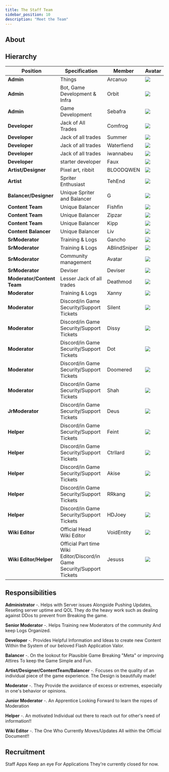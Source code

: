 ```yaml
---
title: The Staff Team
sidebar_position: 10
description: "Meet the Team"
---
```


## About



## Hierarchy
| Position | Specification | Member | Avatar |
| ----------- | ----- | ------ | ----- |
| **Admin**   | Things | Arcanuo | <img src="https://raw.githubusercontent.com/Valor-Inc/Wiki/main/static/img/The%20Staff%20Team/arc.png" /> |
| **Admin**   | Bot, Game Development & Infra | Orbit | <img src="https://raw.githubusercontent.com/Valor-Inc/Wiki/main/static/img/The%20Staff%20Team/orbit.png" /> |
| **Admin**   | Game Development | Sebafra | <img src="https://raw.githubusercontent.com/Valor-Inc/Wiki/main/static/img/The%20Staff%20Team/seb.png" /> |
| **Developer** | Jack of All Trades | Comfrog | <img src="https://raw.githubusercontent.com/Valor-Inc/Wiki/main/static/img/The%20Staff%20Team/comfrog-transparent-text.png"/> |
| **Developer** | Jack of all trades | Summer | <img src="https://raw.githubusercontent.com/Valor-Inc/Wiki/main/static/img/The%20Staff%20Team/3eb0387ae9a6de134367f514d934c90f.png"/> |
| **Developer** | Jack of all trades | Waterfiend | <img src="https://raw.githubusercontent.com/Valor-Inc/Wiki/main/static/img/The%20Staff%20Team/4121ae513ecc946f8076b835d204f221.png"/> |
| **Developer** | Jack of all trades | iwannabeu | <img src="https://raw.githubusercontent.com/Valor-Inc/Wiki/main/static/img/The%20Staff%20Team/d575c932945ba29c6eb0e9af51910c87%20(1).png"/> |
| **Developer** | starter developer | Faux | <img src="https://raw.githubusercontent.com/Valor-Inc/Wiki/main/static/img/The%20Staff%20Team/068930c8cae6355b031ce508a521fc0a.png"/> |
| **Artist/Designer** | Pixel art, ribbit | BLOODQWEN  | <img src="https://raw.githubusercontent.com/Valor-Inc/Wiki/main/static/img/The%20Staff%20Team/forg2.png"/> |
| **Artist** | Spriter Enthusiast | TehEnd | <img src="https://cdn.discordapp.com/attachments/1208285144792956978/1208294915335786587/catemoji_1.png?ex=65e2c354&is=65d04e54&hm=8bcea936e92204bf08118a4f0ea1bb0a3c8fe0916436b457ff554053531847d8&"/> |
| **Balancer/Designer** | Unique Spriter and Balancer | G | <img src="https://raw.githubusercontent.com/Valor-Inc/Wiki/main/static/img/The%20Staff%20Team/388deacdb2f92d99cedb6aa366a386c2.png"/> |
| **Content Team** | Unique Balancer | Fishfin | <img src="https://cdn.discordapp.com/attachments/1032818008340566107/1208284595011723274/IMG_9741_1.jpg?ex=65e2b9b8&is=65d044b8&hm=3de65f8a33b924cecfb6cb3feb5f22b257ce1183b89c59b91aa4cff04d1ab3dd&"/> ||
|**Content Team** | Unique Balancer | Zipzar | <img src="https://cdn.discordapp.com/attachments/1208277897014542376/1208281126498738226/GDZVxysbAAADlNB_1_1.jpg?ex=65e2b67d&is=65d0417d&hm=60e5f27d6fe40a933d009467d64900a2f1b58b45018f511206aa77cbfed1944e&"/> |
| **Content Team** | Unique Balancer | Kipp | <img src="https://cdn.discordapp.com/attachments/1082059893042851931/1208604604258844682/d4e813c68544a0fab7cc3f95593ac393.png?ex=65e3e3c0&is=65d16ec0&hm=85ed78945645a5748dba87d9e357e5a7d917811756a05d50f946f92af60a7513&"/> |
| **Content Balancer** | Unique Balancer | Liv | <img src="https://raw.githubusercontent.com/Valor-Inc/Wiki/main/static/img/The%20Staff%20Team/F0XMWtyaUAAF6uV.png"/> |
| **SrModerator** | Training & Logs | Gancho | <img src="https://github.com/Valor-Inc/Wiki/blob/main/static/img/The%20Staff%20Team/gancho%20(1).gif" /> |
| **SrModerator** | Training & Logs | ABlindSniper | <img src="https://raw.githubusercontent.com/Valor-Inc/Wiki/main/static/img/The%20Staff%20Team/ABlindSniper.jpg"/> |
| **SrModerator** | Community management | Avatar | <img src="https://raw.githubusercontent.com/Valor-Inc/Wiki/main/static/img/The%20Staff%20Team/ca9d393cadeb5b9c81fff01efe258ea5.png"/> |
| **SrModerator** | Deviser | Deviser | <img src="https://raw.githubusercontent.com/Valor-Inc/Wiki/main/static/img/The%20Staff%20Team/5329e32e4918479c669a0cd8cfec16b0.png"/> |
| **Moderator/Content Team** | Lesser Jack of all trades | Deathmod | <img src="https://raw.githubusercontent.com/Valor-Inc/Wiki/main/static/img/The%20Staff%20Team/monkey%20(1).png"/> |
| **Moderator** |  Training & Logs | Xanny | <img src="https://raw.githubusercontent.com/Valor-Inc/Wiki/main/static/img/The%20Staff%20Team/a_134c8bbce413c6d10352caee90bb0c2f.gif"/> |
| **Moderator** |  Discord/in Game Security/Support Tickets | Silent | <img src="https://raw.githubusercontent.com/Valor-Inc/Wiki/main/static/img/The%20Staff%20Team/b074a34e5210d44f787558bbdff96b8a.png"/> |
| **Moderator** | Discord/in Game Security/Support Tickets | Dissy | <img src="https://raw.githubusercontent.com/Valor-Inc/Wiki/main/static/img/The%20Staff%20Team/3f063d44ed3eafcf3567ce459a831074.jpg"/> |
| **Moderator** | Discord/in Game Security/Support Tickets | Dot | <img src="https://raw.githubusercontent.com/Valor-Inc/Wiki/main/static/img/The%20Staff%20Team/9c39e15c6b147c82c4e86173ce7eb1e0.png"/> |
| **Moderator** | Discord/in Game Security/Support Tickets | Doomered | <img src="https://raw.githubusercontent.com/Valor-Inc/Wiki/main/static/img/The%20Staff%20Team/unknown-17-3-1%20(1).png"/> |
| **Moderator** | Discord/in Game Security/Support Tickets | Shah | <img src="https://raw.githubusercontent.com/Valor-Inc/Wiki/main/static/img/The%20Staff%20Team/IMG_0075.jpg"/> |
| **JrModerator** | Discord/in Game Security/Support Tickets | Deus | <img src="https://raw.githubusercontent.com/Valor-Inc/Wiki/main/static/img/The%20Staff%20Team/Olga.jpg"/> |
| **Helper** | Discord/in Game Security/Support Tickets | Feint | <img src="https://raw.githubusercontent.com/Valor-Inc/Wiki/main/static/img/The%20Staff%20Team/black-cat-fangs%20(1).gif"/> |
| **Helper** | Discord/in Game Security/Support Tickets | Ctrllard | <img src="https://cdn.discordapp.com/attachments/1191460946175074304/1208290865693589514/s22_1.png?ex=65e2bf8f&is=65d04a8f&hm=72052d00fc697e800dd5fd0cf73c5025a4c56e705773bfa61f3a2cb0bd0f5498&"/> |
| **Helper** | Discord/in Game Security/Support Tickets | Akise | <img src="https://cdn.discordapp.com/attachments/1187528827988086836/1208306256650182696/Aru_akise_1.png?ex=65e2cde4&is=65d058e4&hm=e70a9ae0c83d7990f5b157de456e89cfc611d34c85fbfe4c8fe5799b1447e626&"/> |
| **Helper** | Discord/in Game Security/Support Tickets | RRkang | <img src="https://cdn.discordapp.com/attachments/1105524933578195044/1208604653659361320/5cf1343ba566f4de252268bf7700be8a.png?ex=65e3e3cc&is=65d16ecc&hm=fb513f76ddffe88b59867f09c9a1b4111ba7dc651615ab4918d559b4d791142c&"/> |
| **Helper** | Discord/in Game Security/Support Tickets | HDJoey | <img src="https://cdn.discordapp.com/attachments/1122556341576282193/1208604623175295017/HDJoey_Pic.jpg?ex=65e3e3c4&is=65d16ec4&hm=65bb0b77ccfa11d4567e11145871db678b9ffec8cc0c5c40163c56cc458873f8&"/> |
| **Wiki Editor** | Official Head Wiki Editor | VoidEntity | <img src="https://cdn.discordapp.com/attachments/511222233302171659/1208288456699019284/TRUE_DETERMINATION_AND_HATRED.png?ex=65e2bd50&is=65d04850&hm=720f887defed767f9347d683497192e8cfe54e1bb1af2f55ba5cb41506936d94&"/> |
| **Wiki Editor/Helper** | Official Part time Wiki Editor/Discord/in Game Security/Support Tickets | Jesuss | <img src="https://cdn.discordapp.com/attachments/1084581982480105522/1208604576186507346/15b0b2c557fe5c78ed8051fa3e048de7.png?ex=65e3e3b9&is=65d16eb9&hm=9ab424848481f5c47d7085dcff47ab42d42676b3fa8f2c18e0563cc4790486ad&"/> |


## Responsibilities

**Administrator** -. Helps with Server issues Alongside Pushing Updates, Reseting server uptime and QOL They do the heavy work such as dealing against DDos to prevent from Breaking the game. 

**Senior Moderator** -. Helps Training new Moderators of the community And keep Logs Organized.

**Developer** -. Provides Helpful Information and Ideas to create new Content Within the System of our beloved Flash Application Valor.

 **Balancer** -. On the lookout for Plausible Game Breaking "Meta" or improving Attires To keep the Game Simple and Fun.

**Artist/Designer/ContentTeam/Balancer** -. Focuses on the quality of an individual piece of the game experience. The Design is beautifully made!

**Moderator** -. They Provide the avoidance of excess or extremes, especially in one's behavior or opinions.

**Junior Moderator** -. An Apprentice Looking Forward to learn the ropes of Moderation

**Helper** -. An motivated Individual out there to reach out for other's need of information!!

**Wiki Editor** -. The One Who Currently Moves/Updates All within the Official Document!!

## Recruitment

Staff Apps
Keep an eye For Applications They're currently closed for now.
